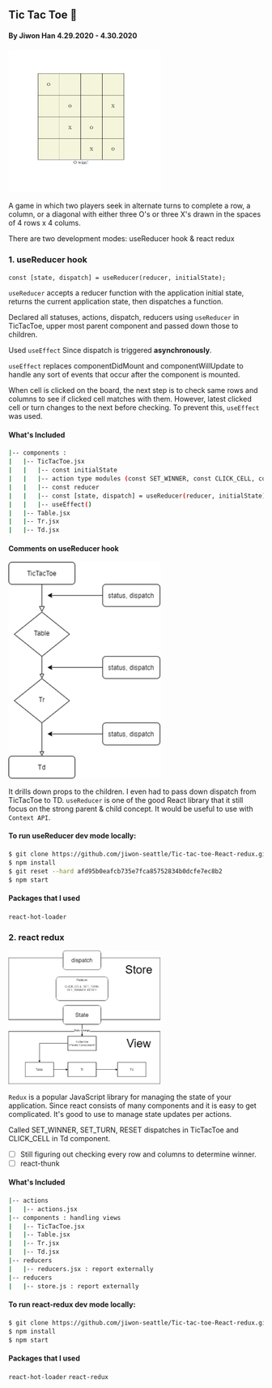 
## Tic Tac Toe :game_die:

#### By Jiwon Han 4.29.2020 - 4.30.2020

<img src="src/img/hook.png" width="300px" />

A game in which two players seek in alternate turns to complete a row, a column, or a diagonal with either three O's or three X's drawn in the spaces of 4 rows x 4 colums.
 
There are two development modes: useReducer hook & react redux 

### 1. useReducer hook

`const [state, dispatch] = useReducer(reducer, initialState);`

`useReducer` accepts a reducer function with the application initial state, returns the current application state, then dispatches a function.

Declared all statuses, actions, dispatch, reducers using `useReducer` in TicTacToe, upper most parent component and passed down those to children. 

Used `useEffect` Since dispatch is triggered **asynchronously**.

`useEffect` replaces componentDidMount and componentWillUpdate to handle any sort of events that occur after the component is mounted.

When cell is clicked on the board, the next step is to check same rows and columns to see if clicked cell matches with them. However, latest clicked cell or turn changes to the next before checking. To prevent this, `useEffect` was used.  

#### What's Included

```bash 
|-- components :
|   |-- TicTacToe.jsx
|   |   |-- const initialState
|   |   |-- action type modules (const SET_WINNER, const CLICK_CELL, const SET_TURN, const RESET)
|   |   |-- const reducer
|   |   |-- const [state, dispatch] = useReducer(reducer, initialState);
|   |   |-- useEffect()
|   |-- Table.jsx
|   |-- Tr.jsx 
|   |-- Td.jsx 
```

#### Comments on useReducer hook

<img src="src/img/hookDiagram.png" width="300px" /> 

It drills down props to the children. I even had to pass down dispatch from TicTacToe to TD. 
`useReducer` is one of the good React library that it still focus on the strong parent & child concept. It would be useful to use with `Context API`.  

#### To run useReducer dev mode locally:

```bash 
$ git clone https://github.com/jiwon-seattle/Tic-tac-toe-React-redux.git 
$ npm install
$ git reset --hard afd95b0eafcb735e7fca85752834b0dcfe7ec8b2
$ npm start
```

#### Packages that I used

`react-hot-loader`

### 2. react redux 

<img src="src/img/reduxDiagram.png" width="300px" />

`Redux` is a popular JavaScript library for managing the state of your application. Since react consists of many components and it is easy to get complicated. It's good to use to manage state updates per actions.

Called SET_WINNER, SET_TURN, RESET dispatches in TicTacToe and CLICK_CELL in Td component.

- [ ] Still figuring out checking every row and columns to determine winner.
- [ ] react-thunk

#### What's Included

```bash 
|-- actions
|   |-- actions.jsx
|-- components : handling views
|   |-- TicTacToe.jsx
|   |-- Table.jsx
|   |-- Tr.jsx 
|   |-- Td.jsx 
|-- reducers
|   |-- reducers.jsx : report externally
|-- reducers
|   |-- store.js : report externally
```

#### To run react-redux dev mode locally:

```bash 
$ git clone https://github.com/jiwon-seattle/Tic-tac-toe-React-redux.git
$ npm install
$ npm start 
```

#### Packages that I used

`react-hot-loader`
`react-redux`
